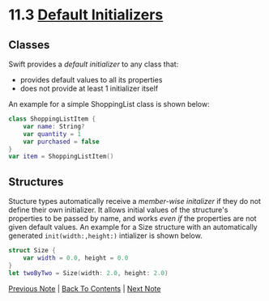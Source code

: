# 11.3 [Default Initializers](https://developer.apple.com/library/content/documentation/Swift/Conceptual/Swift_Programming_Language/Initialization.html#//apple_ref/doc/uid/TP40014097-CH18-ID213)

## Classes

Swift provides a *default initializer* to any class that:
* provides default values to all its properties
* does not provide at least 1 initializer itself

An example for a simple ShoppingList class is shown below:
```Swift
class ShoppingListItem {
    var name: String?
    var quantity = 1
    var purchased = false
}
var item = ShoppingListItem()
```

## Structures

Stucture types automatically receive a *member-wise initalizer* if they do not define their own initializer. It allows initial values of the structure's properties to be passed by name, and works *even if* the properties are not given default values. An example for a Size structure with an automatically generated `init(width:,height:)` intializer is shown below.

```Swift
struct Size {
    var width = 0.0, height = 0.0
}
let twoByTwo = Size(width: 2.0, height: 2.0)
```

[Previous Note](../11%20-%20Initialization/11.2%20-%20Customizing%20Initialization.md) | [Back To Contents](https://github.com/Firanus/swift-language-guide-notes) |  [Next Note](../11%20-%20Initialization/11.4%20-%20Initializer%20Delegation%20for%20Value%20Types.md)